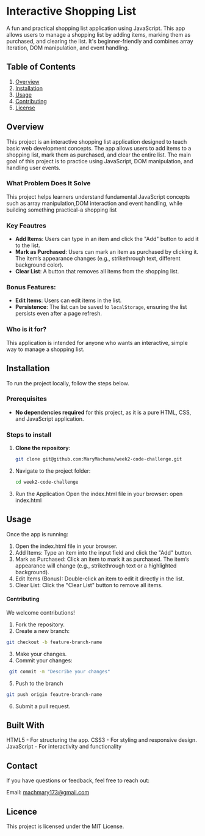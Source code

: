 # Interactive Shopping List  

A fun and practical  shopping list application using JavaScript. This app allows users to manage a shopping list by adding items, marking them as purchased, and clearing the list. It's beginner-friendly and combines array iteration, DOM manipulation, and event handling.  


## Table of Contents  

1. [Overview](#overview)  
2. [Installation](#installation)  
3. [Usage](#usage)  
4. [Contributing](#contributing)    
5. [License](#license)  


## Overview

 This project is an interactive shopping list application designed to teach basic web development concepts. The app allows users to add items to a shopping list, mark them as purchased, and clear the entire list. The main goal of this project is to practice using JavaScript, DOM manipulation, and handling user events.

### What Problem Does It Solve
This project helps learners understand fundamental JavaScript concepts such as array manipulation,DOM interaction and event handling, while building something practical-a shopping list

### Key Feautres
- **Add Items**: Users can type in an item and click the "Add" button to add it to the list.
- **Mark as Purchased**: Users can mark an item as purchased by clicking it. The item’s appearance changes (e.g., strikethrough text, different background color).
- **Clear List**: A button that removes all items from the shopping list.
  
### Bonus Features:
- **Edit Items**: Users can edit items in the list.
- **Persistence**: The list can be saved to `localStorage`, ensuring the list persists even after a page refresh.

### Who is it for?
This application is intended for anyone who wants an interactive, simple way to manage a shopping list.

## Installation

To run the project locally, follow the steps below.

### Prerequisites
- **No dependencies required** for this project, as it is a pure HTML, CSS, and JavaScript application.

### Steps to install

1. **Clone the repository**:
   ```bash
   git clone git@github.com:MaryMachuma/week2-code-challenge.git

2. Navigate to the project folder:
   ```bash
   cd week2-code-challenge


3. Run the Application
   Open the index.html file in your browser:
   open index.html


## Usage
Once the app is running:

1. Open the index.html file in your browser.
2. Add Items: Type an item into the input field and click the "Add" button.
3. Mark as Purchased: Click an item to mark it as purchased. The item’s appearance will change (e.g., strikethrough text or a highlighted background).
4. Edit Items (Bonus): Double-click an item to edit it directly in the list.
5. Clear List: Click the "Clear List" button to remove all items.


#### Contributing

We welcome contributions! 

1. Fork the repository.
2. Create a new branch:   
``` bash
git checkout -b feature-branch-name
```

3. Make your changes.
4. Commit your changes:
``` bash
 git commit -m "Describe your changes"
```

5. Push to the branch
  ``` bash
  git push origin feautre-branch-name
  ```
  
6. Submit a pull request.

## Built With
HTML5 - For structuring the app.
CSS3 - For styling and responsive design.
JavaScript - For interactivity and functionality

## Contact

If you have questions or feedback, feel free to reach out:

Email: machmary173@gmail.com

## Licence

This project is licensed under the MIT License.








